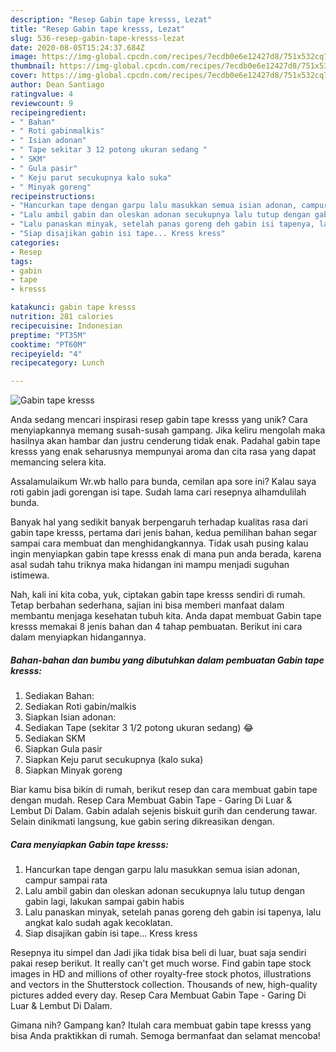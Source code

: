 ```yaml
---
description: "Resep Gabin tape kresss, Lezat"
title: "Resep Gabin tape kresss, Lezat"
slug: 536-resep-gabin-tape-kresss-lezat
date: 2020-08-05T15:24:37.684Z
image: https://img-global.cpcdn.com/recipes/7ecdb0e6e12427d8/751x532cq70/gabin-tape-kresss-foto-resep-utama.jpg
thumbnail: https://img-global.cpcdn.com/recipes/7ecdb0e6e12427d8/751x532cq70/gabin-tape-kresss-foto-resep-utama.jpg
cover: https://img-global.cpcdn.com/recipes/7ecdb0e6e12427d8/751x532cq70/gabin-tape-kresss-foto-resep-utama.jpg
author: Dean Santiago
ratingvalue: 4
reviewcount: 9
recipeingredient:
- " Bahan"
- " Roti gabinmalkis"
- " Isian adonan"
- " Tape sekitar 3 12 potong ukuran sedang "
- " SKM"
- " Gula pasir"
- " Keju parut secukupnya kalo suka"
- " Minyak goreng"
recipeinstructions:
- "Hancurkan tape dengan garpu lalu masukkan semua isian adonan, campur sampai rata"
- "Lalu ambil gabin dan oleskan adonan secukupnya lalu tutup dengan gabin lagi, lakukan sampai gabin habis"
- "Lalu panaskan minyak, setelah panas goreng deh gabin isi tapenya, lalu angkat kalo sudah agak kecoklatan."
- "Siap disajikan gabin isi tape... Kress kress"
categories:
- Resep
tags:
- gabin
- tape
- kresss

katakunci: gabin tape kresss 
nutrition: 281 calories
recipecuisine: Indonesian
preptime: "PT35M"
cooktime: "PT60M"
recipeyield: "4"
recipecategory: Lunch

---
```



![Gabin tape kresss](https://img-global.cpcdn.com/recipes/7ecdb0e6e12427d8/751x532cq70/gabin-tape-kresss-foto-resep-utama.jpg)

Anda sedang mencari inspirasi resep gabin tape kresss yang unik? Cara menyiapkannya memang susah-susah gampang. Jika keliru mengolah maka hasilnya akan hambar dan justru cenderung tidak enak. Padahal gabin tape kresss yang enak seharusnya mempunyai aroma dan cita rasa yang dapat memancing selera kita.

Assalamulaikum Wr.wb hallo para bunda, cemilan apa sore ini? Kalau saya roti gabin jadi gorengan isi tape. Sudah lama cari resepnya alhamdulilah bunda.

Banyak hal yang sedikit banyak berpengaruh terhadap kualitas rasa dari gabin tape kresss, pertama dari jenis bahan, kedua pemilihan bahan segar sampai cara membuat dan menghidangkannya. Tidak usah pusing kalau ingin menyiapkan gabin tape kresss enak di mana pun anda berada, karena asal sudah tahu triknya maka hidangan ini mampu menjadi suguhan istimewa.


Nah, kali ini kita coba, yuk, ciptakan gabin tape kresss sendiri di rumah. Tetap berbahan sederhana, sajian ini bisa memberi manfaat dalam membantu menjaga kesehatan tubuh kita. Anda dapat membuat Gabin tape kresss memakai 8 jenis bahan dan 4 tahap pembuatan. Berikut ini cara dalam menyiapkan hidangannya.

<!--inarticleads1-->

##### Bahan-bahan dan bumbu yang dibutuhkan dalam pembuatan Gabin tape kresss:

1. Sediakan  Bahan:
1. Sediakan  Roti gabin/malkis
1. Siapkan  Isian adonan:
1. Sediakan  Tape (sekitar 3 1/2 potong ukuran sedang) 😂
1. Sediakan  SKM
1. Siapkan  Gula pasir
1. Siapkan  Keju parut secukupnya (kalo suka)
1. Siapkan  Minyak goreng


Biar kamu bisa bikin di rumah, berikut resep dan cara membuat gabin tape dengan mudah. Resep Cara Membuat Gabin Tape - Garing Di Luar &amp; Lembut Di Dalam. Gabin adalah sejenis biskuit gurih dan cenderung tawar. Selain dinikmati langsung, kue gabin sering dikreasikan dengan. 

<!--inarticleads2-->

##### Cara menyiapkan Gabin tape kresss:

1. Hancurkan tape dengan garpu lalu masukkan semua isian adonan, campur sampai rata
1. Lalu ambil gabin dan oleskan adonan secukupnya lalu tutup dengan gabin lagi, lakukan sampai gabin habis
1. Lalu panaskan minyak, setelah panas goreng deh gabin isi tapenya, lalu angkat kalo sudah agak kecoklatan.
1. Siap disajikan gabin isi tape... Kress kress


Resepnya itu simpel dan Jadi jika tidak bisa beli di luar, buat saja sendiri pakai resep berikut. It really can&#39;t get much worse. Find gabin tape stock images in HD and millions of other royalty-free stock photos, illustrations and vectors in the Shutterstock collection. Thousands of new, high-quality pictures added every day. Resep Cara Membuat Gabin Tape - Garing Di Luar &amp; Lembut Di Dalam. 

Gimana nih? Gampang kan? Itulah cara membuat gabin tape kresss yang bisa Anda praktikkan di rumah. Semoga bermanfaat dan selamat mencoba!
